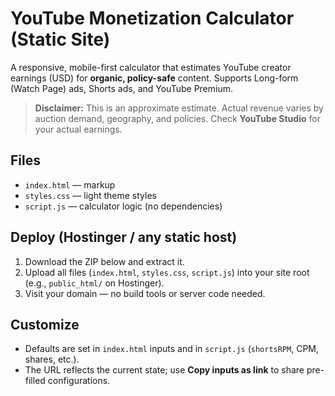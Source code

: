 # YouTube Monetization Calculator (Static Site)

A responsive, mobile-first calculator that estimates YouTube creator earnings (USD) for **organic, policy-safe** content. Supports Long-form (Watch Page) ads, Shorts ads, and YouTube Premium.

> **Disclaimer:** This is an approximate estimate. Actual revenue varies by auction demand, geography, and policies. Check **YouTube Studio** for your actual earnings.

## Files
- `index.html` — markup
- `styles.css` — light theme styles
- `script.js` — calculator logic (no dependencies)

## Deploy (Hostinger / any static host)
1. Download the ZIP below and extract it.
2. Upload all files (`index.html`, `styles.css`, `script.js`) into your site root (e.g., `public_html/` on Hostinger).
3. Visit your domain — no build tools or server code needed.

## Customize
- Defaults are set in `index.html` inputs and in `script.js` (`shortsRPM`, CPM, shares, etc.).
- The URL reflects the current state; use **Copy inputs as link** to share pre-filled configurations.
